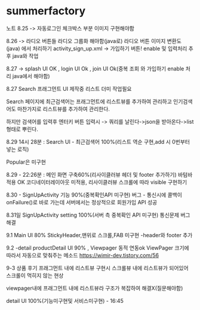 # summerfactory
 

노트 
8.25 -> 자동로그인 체크박스 부분 이미지 구현해야함

8.26 ->	라디오 버튼들 라디오 그룹화 해야함(java로) 라디오 버튼 이미지 변환도 (java) 에서 처리하기
	activity_sign_up.xml -> 가입하기 버튼! enable 및 입력처리 추후 java와 작업

8.27 -> splash UI OK , login UI Ok , join UI Ok(중복 조회 와 가입하기 enable 처리 java에서 해야함)

8.27 Search 프래그먼트 UI 제작중 리스트 더미 작업필요


Search 페이지에 최근검색어는 프래그먼트에 리스트뷰를 추가하여 관리하고 인기검색어도 마찬가지로 리스트뷰를 추가하여 관리한다.

하지만 검색어를 입력후 엔터키 버튼 입력시 -> 쿼리를 날린다->json을 받아온다->list형태로 뿌린다.

8.29 14시 28분 :  Search UI - 최근검색어 100%(리스트 역순 구현,add 시 0번부터 넣는 로직)

Popular은 미구현

8.29 - 22:26분 : 메인 화면 구축60%(리사이클러뷰 헤더 및 footer 추가하기) 바텀바 적용 OK
코디네이터레이아웃 미적용, 리사이클러뷰 스크롤에 따라 visible 구현하기

8.30 - SignUpActivity 기능 90%(중복확인API 미구현)
버그 - 통신시에 콜백이 onFailure()로 바로 가는데 서버에서는 정상적으로 회원가입 API 성공

8.31일 SignUpActivity setting 100%(서버 측  중복확인 API 미구현)
통신문제 버그 해결
 

9.1 Main UI 80% StickyHeader,맨위로 스크롤,FAB 미구현
-header와 footer 추가

9.2 -detail productDetail UI 90% , Viewpager 동적 연동ok
ViewPager 크기에 따라서 자동으로 맞춰주는 메소드
https://wimir-dev.tistory.com/56 

9-3 상품 후기 프래그먼트 내에 리스트뷰 구현시 스크롤뷰 내에 리스트뷰가 되어있어 스크롤이 먹히지 않는 현상

viewpager내에 프래그먼트 내에 리스트뷰라 구조가 복잡하여 해결X(질문해야함)

detail UI 100%(기능미구현및 서비스미구현) - 16:45




